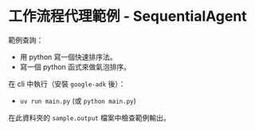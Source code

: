 # 工作流程代理範例 - SequentialAgent

範例查詢：

* 用 python 寫一個快速排序法。
* 寫一個 python 函式來做氣泡排序。

在 cli 中執行（安裝 `google-adk` 後）：

* `uv run main.py` (或 `python main.py`)

在此資料夾的 `sample.output` 檔案中檢查範例輸出。
